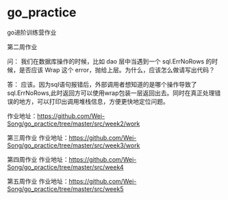 # go_practice
go进阶训练营作业

第二周作业

问： 我们在数据库操作的时候，比如 dao 层中当遇到一个 sql.ErrNoRows 的时候，是否应该 Wrap 这个 error，抛给上层。为什么，应该怎么做请写出代码？

答： 应该。因为sql语句报错后，外部调用者想知道的是哪个操作导致了sql.ErrNoRows,此时返回方可以使用wrap包装一层返回出去。同时在真正处理错误的地方，可以打印出调用堆栈信息，方便更快地定位问题。

作业地址：https://github.com/Wei-Song/go_practice/tree/master/src/week2/work

第三周作业
作业地址：https://github.com/Wei-Song/go_practice/tree/master/src/week3/work

第四周作业
作业地址：https://github.com/Wei-Song/go_practice/tree/master/src/week4

第五周作业
作业地址：https://github.com/Wei-Song/go_practice/tree/master/src/week5
